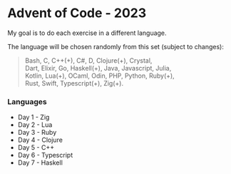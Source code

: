 # Advent of Code - 2023

My goal is to do each exercise in a different language.

The language will be chosen randomly from this set (subject to changes): 
> Bash, C, C++(+), C#, D, Clojure(+), Crystal, <br>
> Dart, Elixir, Go, Haskell(+), Java, Javascript, Julia, <br>
> Kotlin, Lua(+), OCaml, Odin, PHP, Python, Ruby(+), <br>
> Rust, Swift, Typescript(+), Zig(+). <br>

### Languages
- Day 1 - Zig
- Day 2 - Lua
- Day 3 - Ruby
- Day 4 - Clojure
- Day 5 - C++
- Day 6 - Typescript
- Day 7 - Haskell

